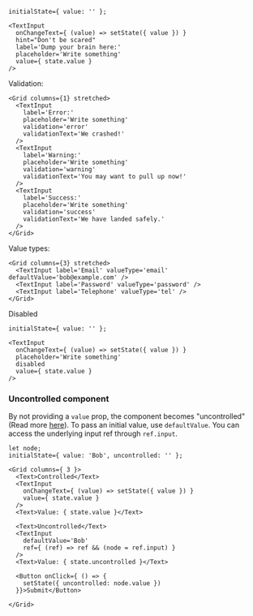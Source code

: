 ```
initialState={ value: '' };

<TextInput
  onChangeText={ (value) => setState({ value }) }
  hint="Don't be scared"
  label='Dump your brain here:'
  placeholder='Write something'
  value={ state.value }
/>
```

Validation:

```
<Grid columns={1} stretched>
  <TextInput
    label='Error:'
    placeholder='Write something'
    validation='error'
    validationText='We crashed!'
  />
  <TextInput
    label='Warning:'
    placeholder='Write something'
    validation='warning'
    validationText='You may want to pull up now!'
  />
  <TextInput
    label='Success:'
    placeholder='Write something'
    validation='success'
    validationText='We have landed safely.'
  />
</Grid>
```

Value types:

```
<Grid columns={3} stretched>
  <TextInput label='Email' valueType='email' defaultValue='bob@example.com' />
  <TextInput label='Password' valueType='password' />
  <TextInput label='Telephone' valueType='tel' />
</Grid>
```

Disabled

```
initialState={ value: '' };

<TextInput
  onChangeText={ (value) => setState({ value }) }
  placeholder='Write something'
  disabled
  value={ state.value }
/>
```

### Uncontrolled component

By not providing a `value` prop, the component becomes "uncontrolled" (Read more [here](https://facebook.github.io/react/docs/uncontrolled-components.html)). To pass an
initial value, use `defaultValue`. You can access the underlying input ref through `ref.input`.

```
let node;
initialState={ value: 'Bob', uncontrolled: '' };

<Grid columns={ 3 }>
  <Text>Controlled</Text>
  <TextInput
    onChangeText={ (value) => setState({ value }) }
    value={ state.value }
  />
  <Text>Value: { state.value }</Text>

  <Text>Uncontrolled</Text>
  <TextInput
    defaultValue='Bob'
    ref={ (ref) => ref && (node = ref.input) }
  />
  <Text>Value: { state.uncontrolled }</Text>

  <Button onClick={ () => {
    setState({ uncontrolled: node.value })
  }}>Submit</Button>

</Grid>
```
